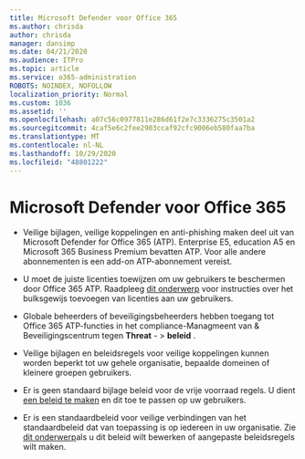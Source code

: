 ```yaml
---
title: Microsoft Defender voor Office 365
ms.author: chrisda
author: chrisda
manager: dansimp
ms.date: 04/21/2020
ms.audience: ITPro
ms.topic: article
ms.service: o365-administration
ROBOTS: NOINDEX, NOFOLLOW
localization_priority: Normal
ms.custom: 1036
ms.assetid: ''
ms.openlocfilehash: a07c56c0977811e286d61f2e7c3336275c3501a2
ms.sourcegitcommit: 4caf5e6c2fee2903ccaf92cfc9006eb580faa7ba
ms.translationtype: MT
ms.contentlocale: nl-NL
ms.lasthandoff: 10/29/2020
ms.locfileid: "48801222"
---
```

# <a name="microsoft-defender-for-office-365"></a>Microsoft Defender voor Office 365

- Veilige bijlagen, veilige koppelingen en anti-phishing maken deel uit van Microsoft Defender for Office 365 (ATP). Enterprise E5, education A5 en Microsoft 365 Business Premium bevatten ATP. Voor alle andere abonnementen is een add-on ATP-abonnement vereist.

- U moet de juiste licenties toewijzen om uw gebruikers te beschermen door Office 365 ATP. Raadpleeg [dit onderwerp](https://docs.microsoft.com/microsoft-365/admin/add-users/add-users) voor instructies over het bulksgewijs toevoegen van licenties aan uw gebruikers.

- Globale beheerders of beveiligingsbeheerders hebben toegang tot Office 365 ATP-functies in het compliance-Managmeent van & Beveiligingscentrum tegen **Threat** - \> **beleid** .

- Veilige bijlagen en beleidsregels voor veilige koppelingen kunnen worden beperkt tot uw gehele organisatie, bepaalde domeinen of kleinere groepen gebruikers.

- Er is geen standaard bijlage beleid voor de vrije voorraad regels. U dient [een beleid te maken](https://docs.microsoft.com/microsoft-365/security/office-365-security/set-up-atp-safe-attachments-policies) en dit toe te passen op uw gebruikers.

- Er is een standaardbeleid voor veilige verbindingen van het standaardbeleid dat van toepassing is op iedereen in uw organisatie. Zie [dit onderwerp](https://docs.microsoft.com/microsoft-365/security/office-365-security/set-up-atp-safe-links-policies)als u dit beleid wilt bewerken of aangepaste beleidsregels wilt maken.
